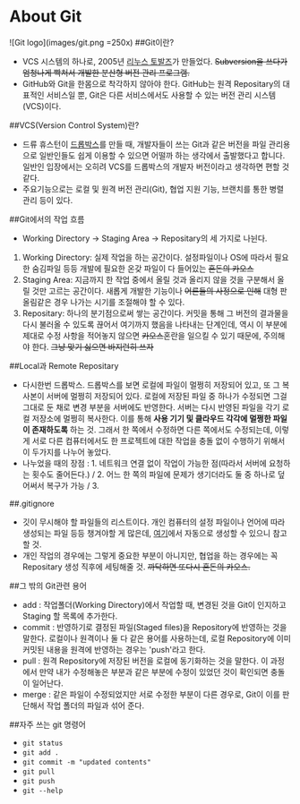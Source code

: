 # About Git

![Git logo](images/git.png =250x)
##Git이란?
- VCS 시스템의 하나로, 2005년 [리누스 토발즈](https://namu.wiki/w/리누스%20토르발스)가 만들었다.
~~Subversion을 쓰다가 엄청나게 빡쳐서 개발한 분산형 버전 관리 프로그램.~~
- GitHub와 Git을 한몸으로 착각하지 않아야 한다. GitHub는 원격 Repositary의 대표적인 서비스일 뿐, Git은 다른 서비스에서도 사용할 수 있는 버전 관리 시스템(VCS)이다.

##VCS(Version Control System)란?
- 드류 휴스턴이 [드롭박스](https://namu.wiki/w/Dropbox)를 만들 때, 개발자들이 쓰는 Git과 같은 버전을 파일 관리용으로 일반인들도 쉽게 이용할 수 있으면 어떨까 하는 생각에서 출발했다고 합니다. 일반인 입장에서는 오히려 VCS를 드롭박스의 개발자 버전이라고 생각하면 편할 것 같다.
- 주요기능으로는 로컬 및 원격 버전 관리(Git), 협업 지원 기능, 브랜치를 통한 병렬 관리 등이 있다.

##Git에서의 작업 흐름
- Working Directory -> Staging Area -> Repositary의 세 가지로 나뉜다.
1. Working Directory: 실제 작업을 하는 공간이다. 설정파일이나 OS에 따라서 필요한 숨김파일 등등 개발에 필요한 온갖 파일이 다 들어있는 ~~혼돈의 카오스~~
2. Staging Area: 지금까지 한 작업 중에서 올릴 것과 올리지 않을 것을 구분해서 올릴 것만 고르는 공간이다. 새롭게 개발한 기능이나 ~~어른들의 사정으로 인해~~ 대형 판올림같은 경우 나가는 시기를 조절해야 할 수 있다. 
3. Repositary: 하나의 분기점으로써 쌓는 공간이다. 커밋을 통해 그 버전의 결과물을 다시 불러올 수 있도록 끊어서 여기까지 했음을 나타내는 단계인데, 역시 이 부분에 제대로 수정 사항을 적어놓지 않으면 ~~카오스~~혼란을 일으킬 수 있기 때문에, 주의해야 한다. ~~그냥 맞기 싫으면 바지런히 쓰자~~

##Local과 Remote Repositary
- 다시한번 드롭박스. 드롭박스를 보면 로컬에 파일이 멀쩡히 저장되어 있고, 또 그 복사본이 서버에 멀쩡히 저장되어 있다. 로컬에 저장된 파일 중 하나가 수정되면 그걸 그대로 둔 채로 변경 부분을 서버에도 반영한다. 서버는 다시 반영된 파일을 각기 로컬 저장소에 멀쩡히 복사한다. 이를 통해 **사용 기기 및 클라우드 각각에 멀쩡한 파일이 존재하도록** 하는 것. 그래서 한 쪽에서 수정하면 다른 쪽에서도 수정되는데, 이렇게 서로 다른 컴퓨터에서도 한 프로젝트에 대한 작업을 충돌 없이 수행하기 위해서 이 두가지를 나누어 놓았다.
- 나누었을 때의 장점 : 1. 네트워크 연결 없이 작업이 가능한 점(따라서 서버에 요청하는 횟수도 줄어든다.) / 2. 어느 한 쪽의 파일에 문제가 생기더라도 둘 중 하나로 덮어써서 복구가 가능 / 3. 

##.gitignore
- 깃이 무시해야 할 파일들의 리스트이다. 개인 컴퓨터의 설정 파일이나 언어에 따라 생성되는 파일 등등 챙겨야할 게 많은데, [여기](gitignore.io)에서 자동으로 생성할 수 있으니 참고할 것.
- 개인 작업의 경우에는 그렇게 중요한 부분이 아니지만, 협업을 하는 경우에는 꼭 Repositary 생성 직후에 세팅해줄 것. ~~까닥하면 또다시 혼돈의 카오스.~~

##그 밖의 Git관련 용어
- add : 작업폴더(Working Directory)에서 작업할 때, 변경된 것을 Git이 인지하고 Staging 할 목록에 추가한다.
- commit : 반영하기로 결정된 파일(Staged files)을 Repository에 반영하는 것을 말한다. 로컬이나 원격이나 둘 다 같은 용어를 사용하는데, 로컬 Repository에 이미 커밋된 내용을 원격에 반영하는 경우는 'push'라고 한다.
- pull : 원격 Repository에 저장된 버전을 로컬에 동기화하는 것을 말한다. 이 과정에서 만약 내가 수정해놓은 부분과 같은 부분에 수정이 있었던 것이 확인되면 충돌이 일어난다.
- merge : 같은 파일이 수정되었지만 서로 수정한 부분이 다른 경우로, Git이 이를 판단해서 작업 폴더의 파일과 섞어 준다.

##자주 쓰는 git 명령어
- ```git status```
- ```git add . ```
- ```git commit -m "updated contents"```
- ```git pull```
- ```git push```
- ```git --help```
